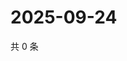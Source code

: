 # 2025-09-24

共 0 条

<!-- BEGIN ZHIHUQUESTIONS -->
<!-- 最后更新时间 Wed Sep 24 2025 17:12:32 GMT+0800 (China Standard Time) -->

<!-- END ZHIHUQUESTIONS -->

